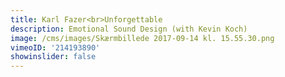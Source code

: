 ```yaml
---
title: Karl Fazer<br>Unforgettable
description: Emotional Sound Design (with Kevin Koch)
image: /cms/images/Skærmbillede 2017-09-14 kl. 15.55.30.png
vimeoID: '214193890'
showinslider: false
---
```







